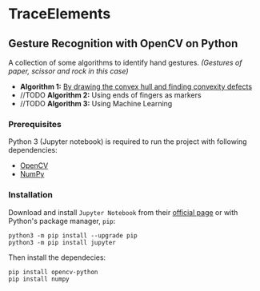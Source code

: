 
# TraceElements

## Gesture Recognition with OpenCV on Python

A collection of some algorithms to identify hand gestures. *(Gestures of paper, scissor and rock in this case)*

- **Algorithm 1:**
[By drawing the convex hull and finding convexity defects](/ConvexHull%26Defect.ipynb)
- //TODO **Algorithm 2:**
Using ends of fingers as markers
- //TODO **Algorithm 3:**
Using Machine Learning

### Prerequisites

Python 3 (Jupyter notebook) is required to run the project with following dependencies:
<br>
- [OpenCV](https://opencv.org/)
- [NumPy](http://www.numpy.org/)

### Installation

Download and install `Jupyter Notebook` from their [official page](https://www.anaconda.com/download/) or with Python's package manager, `pip`:
```
python3 -m pip install --upgrade pip
python3 -m pip install jupyter
```

Then install the dependecies:
```
pip install opencv-python
pip install numpy
```
